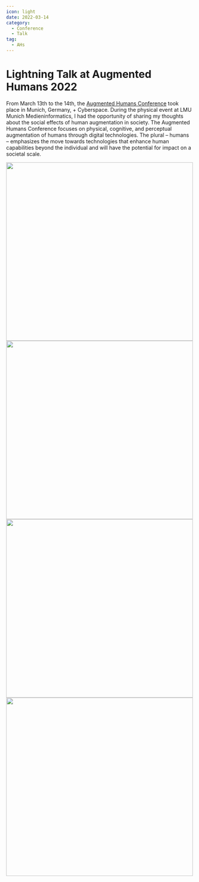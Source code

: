 ```yaml
---
icon: light
date: 2022-03-14
category:
  - Conference
  - Talk
tag:
  - AHs
---
```


# Lightning Talk at Augmented Humans 2022 

From March 13th to the 14th, the [Augmented Humans Conference](https://augmented-humans.org/) took place in Munich, Germany, + Cyberspace. During the physical event at LMU Munich Medieninformatics, I had the opportunity of sharing my thoughts about the social effects of human augmentation in society.
The Augmented Humans Conference focuses on physical, cognitive, and perceptual augmentation of humans through digital technologies. The plural – humans – emphasizes the move towards technologies that enhance human capabilities beyond the individual and will have the potential for impact on a societal scale.

  <n-carousel show-arrow>
    <img
      class="carousel-img"
      src="/blog_content/AH2022/1.jpg"
    >
    <img
      class="carousel-img"
      src="/blog_content/AH2022/2.jpg"
    >
    <img
      class="carousel-img"
      src="/blog_content/AH2022/4.jpg"
    >
    <img
      class="carousel-img"
      src="/blog_content/AH2022/5.jpg"
    >
  </n-carousel>



<script>

import {
  NImage,
  NCarousel,
} from "naive-ui";

export default {
  components: {
    NImage,
    NCarousel,
  },
};

</script>

<style>
.carousel-img {
  width: 100%;
  height: 480px;
  object-fit: cover;
}
</style>